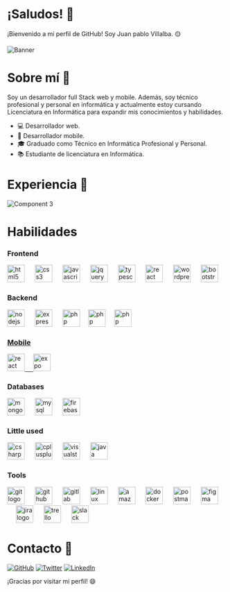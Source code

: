 # ¡Saludos! 👋

¡Bienvenido a mi perfil de GitHub! Soy Juan pablo Villalba. 🟡

<img src="https://github.com/JuampaVLB/JuampaVLB/assets/89561539/4ab8a602-74f5-4125-be1d-df020f6b3b7f" alt="Banner"  />




# Sobre mí 🚀

Soy un desarrollador full Stack web y mobile. Además, soy técnico profesional y personal en informática y actualmente estoy cursando Licenciatura en Informática para expandir mis conocimientos y habilidades.

- 💻 Desarrollador web.
- 📱 Desarrollador mobile.
- 🎓 Graduado como Técnico en Informática Profesional y Personal.
- 📚 Estudiante de licenciatura en Informática.



# Experiencia 💼
![Component 3](https://github.com/JuampaVLB/JuampaVLB/assets/89561539/17ef897a-b914-4b82-a502-ed0d1a3f3d02)



# Habilidades

### Frontend

<div align="left">
  <img src="https://skillicons.dev/icons?i=html" height="40" alt="html5 logo"  />
  <img width="16" />
  <img src="https://skillicons.dev/icons?i=css" height="40" alt="css3 logo"  />
  <img width="16" />
  <img src="https://skillicons.dev/icons?i=js" height="40" alt="javascript logo"  />
  <img width="16" />
  <img src="https://skillicons.dev/icons?i=jquery" height="40" alt="jquery logo"  />
  <img width="16" />
  <img src="https://skillicons.dev/icons?i=ts" height="40" alt="typescript logo"  />
  <img width="16" />
  <img src="https://skillicons.dev/icons?i=react" height="40" alt="react logo"  />
  <img width="16" />
  <img src="https://skillicons.dev/icons?i=wordpress" height="40" alt="wordpress logo"  />
  <img width="16" />
  <img src="https://skillicons.dev/icons?i=bootstrap" height="40" alt="bootstrap logo"  />
</div>

### Backend

<div align="left">
  <img src="https://skillicons.dev/icons?i=nodejs" height="40" alt="nodejs logo"  />
  <img width="16" />
  <img src="https://skillicons.dev/icons?i=express" height="40" alt="express logo"  />
  <img width="16" />
  <img src="https://skillicons.dev/icons?i=php" height="40" alt="php logo"  />
  &nbsp; &nbsp;
  <img src="https://cdn.icon-icons.com/icons2/2107/PNG/512/file_type_ejs_icon_130626.png" alt="php" width="40" height="40"/> </a> &nbsp; &nbsp; <a href="https://socket.io/" target="_blank" rel="noreferrer">
  <img src="https://static-00.iconduck.com/assets.00/socket-io-icon-2048x2046-tx88w4en.png" alt="php" width="40" height="40"/>
</div>


### Mobile

<p align="left">
 <img src="https://skillicons.dev/icons?i=react" height="40" alt="react logo"  />  &nbsp; &nbsp; <a href="https://expo.dev/" target="_blank" rel="noreferrer"> <img src="https://www.svgrepo.com/show/353722/expo.svg" alt="expo" width="40" height="40"/> </a>
 </p>


### Databases

<div align="left">
  <img src="https://skillicons.dev/icons?i=mongodb" height="40" alt="mongodb logo"  />
  <img width="16" />
  <img src="https://skillicons.dev/icons?i=mysql" height="40" alt="mysql logo"  />
  <img width="16" />
  <img src="https://skillicons.dev/icons?i=firebase" height="40" alt="firebase logo"  />
</div>


### Little used

<div align="left">
  <img src="https://skillicons.dev/icons?i=cs" height="40" alt="csharp logo"  />
  <img width="16" />
  <img src="https://skillicons.dev/icons?i=cpp" height="40" alt="cplusplus logo"  />
  <img width="16" />
  <img src="https://skillicons.dev/icons?i=visualstudio" height="40" alt="visualstudio logo"  />
  <img width="16" />
  <img src="https://skillicons.dev/icons?i=java" height="40" alt="java logo"  />
</div>

### Tools
<div align="left">
  <img src="https://skillicons.dev/icons?i=git" height="40" alt="git logo"  />
  <img width="16" />
  <img src="https://skillicons.dev/icons?i=github" height="40" alt="github logo"  />
  <img width="16" />
  <img src="https://skillicons.dev/icons?i=gitlab" height="40" alt="gitlab logo"  />
  <img width="16" />
  <img src="https://skillicons.dev/icons?i=linux" height="40" alt="linux logo"  />
  <img width="16" />
  <img src="https://skillicons.dev/icons?i=aws" height="40" alt="amazonwebservices logo"  />
  <img width="16" />
  <img src="https://skillicons.dev/icons?i=docker" height="40" alt="docker logo"  />
  <img width="16" />
  <img src="https://skillicons.dev/icons?i=postman" height="40" alt="postman logo"  />
  <img width="16" />
  <img src="https://skillicons.dev/icons?i=figma" height="40" alt="figma logo"  />
  <img width="16" />
  <img src="https://cdn.simpleicons.org/jira/0052CC" height="40" alt="jira logo"  />
  <img width="16" />
  <img src="https://cdn.simpleicons.org/trello/0052CC" height="40" alt="trello logo"  />
  <img width="16" />
  <img src="https://cdn.jsdelivr.net/gh/devicons/devicon/icons/slack/slack-original.svg" height="40" alt="slack logo"  />
</div>




# Contacto 📧

[![GitHub](https://img.shields.io/badge/GitHub-%2312100E.svg?&style=for-the-badge&logo=Github&logoColor=white)](https://github.com/JuampaVLB)
[![Twitter](https://img.shields.io/badge/Email-red?&style=for-the-badge&logo=mastodon&logoColor=white)](mailto:contact.juampavlb@gmail.com)
[![LinkedIn](https://img.shields.io/badge/LinkedIn-%230077B5.svg?&style=for-the-badge&logo=linkedin&logoColor=white)](https://www.linkedin.com/in/juanpablovillalba/)

¡Gracias por visitar mi perfil! 😄
